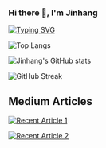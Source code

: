 ### Hi there 👋, I'm Jinhang
[![Typing SVG](https://readme-typing-svg.herokuapp.com?multiline=true&width=500&lines=Data+Scientist+at+Walmart+Global+Tech.++++++++++)](https://git.io/typing-svg)

![Top Langs](https://github-readme-stats.vercel.app/api/top-langs/?username=jinhangjiang&layout=compact)

![Jinhang's GitHub stats](https://github-readme-stats.vercel.app/api?username=jinhangjiang&show_icons=true&theme=tokyonight) 

![GitHub Streak](https://github-readme-streak-stats.herokuapp.com?user=jinhangjiang&theme=neon-palenight&hide_border=true)

## Medium Articles

 <a target="_blank" href="https://github-readme-medium-recent-article.vercel.app/medium/@jinhangjiang/0"><img src="https://github-readme-medium-recent-article.vercel.app/medium/@jinhangjiang/0" alt="Recent Article 1">

<a target="_blank" href="https://github-readme-medium-recent-article.vercel.app/medium/@jinhangjiang/2"><img src="https://github-readme-medium-recent-article.vercel.app/medium/@jinhangjiang/2" alt="Recent Article 2">

<!--
**jinhangjiang/jinhangjiang** is a ✨ _special_ ✨ repository because its `README.md` (this file) appears on your GitHub profile.

Here are some ideas to get you started:

- 🔭 I’m currently working on ...
- 🌱 I’m currently learning ...
- 👯 I’m looking to collaborate on ...
- 🤔 I’m looking for help with ...
- 💬 Ask me about ...
- 📫 How to reach me: ...
- 😄 Pronouns: ...
- ⚡ Fun fact: ...
-->
